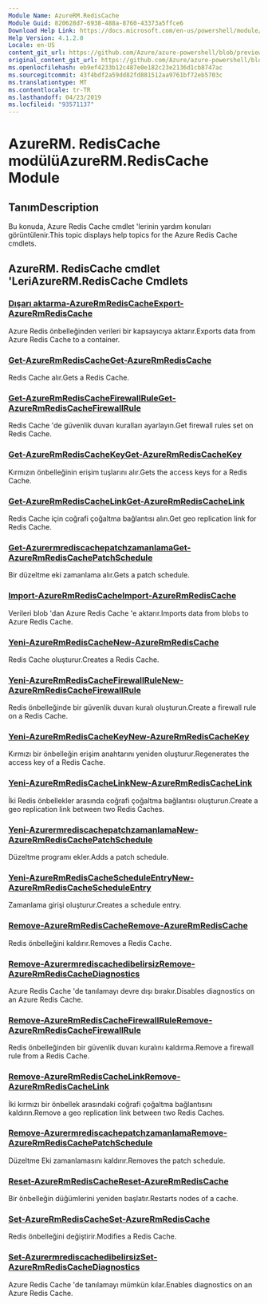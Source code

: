 ```yaml
---
Module Name: AzureRM.RedisCache
Module Guid: 820628d7-6938-488a-8760-43373a5ffce6
Download Help Link: https://docs.microsoft.com/en-us/powershell/module/azurerm.rediscache
Help Version: 4.1.2.0
Locale: en-US
content_git_url: https://github.com/Azure/azure-powershell/blob/preview/src/ResourceManager/RedisCache/Commands.RedisCache/help/AzureRM.RedisCache.md
original_content_git_url: https://github.com/Azure/azure-powershell/blob/preview/src/ResourceManager/RedisCache/Commands.RedisCache/help/AzureRM.RedisCache.md
ms.openlocfilehash: eb9ef4233b12c487e0e182c23e2136d1cb8747ac
ms.sourcegitcommit: 43f4bdf2a59dd82fd881512aa9761bf72eb5703c
ms.translationtype: MT
ms.contentlocale: tr-TR
ms.lasthandoff: 04/23/2019
ms.locfileid: "93571137"
---
```

# <span data-ttu-id="93edc-101">AzureRM. RedisCache modülü</span><span class="sxs-lookup"><span data-stu-id="93edc-101">AzureRM.RedisCache Module</span></span>
## <span data-ttu-id="93edc-102">Tanım</span><span class="sxs-lookup"><span data-stu-id="93edc-102">Description</span></span>
<span data-ttu-id="93edc-103">Bu konuda, Azure Redis Cache cmdlet 'lerinin yardım konuları görüntülenir.</span><span class="sxs-lookup"><span data-stu-id="93edc-103">This topic displays help topics for the Azure Redis Cache cmdlets.</span></span>

## <span data-ttu-id="93edc-104">AzureRM. RedisCache cmdlet 'Leri</span><span class="sxs-lookup"><span data-stu-id="93edc-104">AzureRM.RedisCache Cmdlets</span></span>
### [<span data-ttu-id="93edc-105">Dışarı aktarma-AzureRmRedisCache</span><span class="sxs-lookup"><span data-stu-id="93edc-105">Export-AzureRmRedisCache</span></span>](Export-AzureRmRedisCache.md)
<span data-ttu-id="93edc-106">Azure Redis önbelleğinden verileri bir kapsayıcıya aktarır.</span><span class="sxs-lookup"><span data-stu-id="93edc-106">Exports data from Azure Redis Cache to a container.</span></span>

### [<span data-ttu-id="93edc-107">Get-AzureRmRedisCache</span><span class="sxs-lookup"><span data-stu-id="93edc-107">Get-AzureRmRedisCache</span></span>](Get-AzureRmRedisCache.md)
<span data-ttu-id="93edc-108">Redis Cache alır.</span><span class="sxs-lookup"><span data-stu-id="93edc-108">Gets a Redis Cache.</span></span>

### [<span data-ttu-id="93edc-109">Get-AzureRmRedisCacheFirewallRule</span><span class="sxs-lookup"><span data-stu-id="93edc-109">Get-AzureRmRedisCacheFirewallRule</span></span>](Get-AzureRmRedisCacheFirewallRule.md)
<span data-ttu-id="93edc-110">Redis Cache 'de güvenlik duvarı kuralları ayarlayın.</span><span class="sxs-lookup"><span data-stu-id="93edc-110">Get firewall rules set on Redis Cache.</span></span>

### [<span data-ttu-id="93edc-111">Get-AzureRmRedisCacheKey</span><span class="sxs-lookup"><span data-stu-id="93edc-111">Get-AzureRmRedisCacheKey</span></span>](Get-AzureRmRedisCacheKey.md)
<span data-ttu-id="93edc-112">Kırmızın önbelleğinin erişim tuşlarını alır.</span><span class="sxs-lookup"><span data-stu-id="93edc-112">Gets the access keys for a Redis Cache.</span></span>

### [<span data-ttu-id="93edc-113">Get-AzureRmRedisCacheLink</span><span class="sxs-lookup"><span data-stu-id="93edc-113">Get-AzureRmRedisCacheLink</span></span>](Get-AzureRmRedisCacheLink.md)
<span data-ttu-id="93edc-114">Redis Cache için coğrafi çoğaltma bağlantısı alın.</span><span class="sxs-lookup"><span data-stu-id="93edc-114">Get geo replication link for Redis Cache.</span></span>

### [<span data-ttu-id="93edc-115">Get-Azurermrediscachepatchzamanlama</span><span class="sxs-lookup"><span data-stu-id="93edc-115">Get-AzureRmRedisCachePatchSchedule</span></span>](Get-AzureRmRedisCachePatchSchedule.md)
<span data-ttu-id="93edc-116">Bir düzeltme eki zamanlama alır.</span><span class="sxs-lookup"><span data-stu-id="93edc-116">Gets a patch schedule.</span></span>

### [<span data-ttu-id="93edc-117">Import-AzureRmRedisCache</span><span class="sxs-lookup"><span data-stu-id="93edc-117">Import-AzureRmRedisCache</span></span>](Import-AzureRmRedisCache.md)
<span data-ttu-id="93edc-118">Verileri blob 'dan Azure Redis Cache 'e aktarır.</span><span class="sxs-lookup"><span data-stu-id="93edc-118">Imports data from blobs to Azure Redis Cache.</span></span>

### [<span data-ttu-id="93edc-119">Yeni-AzureRmRedisCache</span><span class="sxs-lookup"><span data-stu-id="93edc-119">New-AzureRmRedisCache</span></span>](New-AzureRmRedisCache.md)
<span data-ttu-id="93edc-120">Redis Cache oluşturur.</span><span class="sxs-lookup"><span data-stu-id="93edc-120">Creates a Redis Cache.</span></span>

### [<span data-ttu-id="93edc-121">Yeni-AzureRmRedisCacheFirewallRule</span><span class="sxs-lookup"><span data-stu-id="93edc-121">New-AzureRmRedisCacheFirewallRule</span></span>](New-AzureRmRedisCacheFirewallRule.md)
<span data-ttu-id="93edc-122">Redis önbelleğinde bir güvenlik duvarı kuralı oluşturun.</span><span class="sxs-lookup"><span data-stu-id="93edc-122">Create a firewall rule on a Redis Cache.</span></span>

### [<span data-ttu-id="93edc-123">Yeni-AzureRmRedisCacheKey</span><span class="sxs-lookup"><span data-stu-id="93edc-123">New-AzureRmRedisCacheKey</span></span>](New-AzureRmRedisCacheKey.md)
<span data-ttu-id="93edc-124">Kırmızı bir önbelleğin erişim anahtarını yeniden oluşturur.</span><span class="sxs-lookup"><span data-stu-id="93edc-124">Regenerates the access key of a Redis Cache.</span></span>

### [<span data-ttu-id="93edc-125">Yeni-AzureRmRedisCacheLink</span><span class="sxs-lookup"><span data-stu-id="93edc-125">New-AzureRmRedisCacheLink</span></span>](New-AzureRmRedisCacheLink.md)
<span data-ttu-id="93edc-126">İki Redis önbellekler arasında coğrafi çoğaltma bağlantısı oluşturun.</span><span class="sxs-lookup"><span data-stu-id="93edc-126">Create a geo replication link between two Redis Caches.</span></span>

### [<span data-ttu-id="93edc-127">Yeni-Azurermrediscachepatchzamanlama</span><span class="sxs-lookup"><span data-stu-id="93edc-127">New-AzureRmRedisCachePatchSchedule</span></span>](New-AzureRmRedisCachePatchSchedule.md)
<span data-ttu-id="93edc-128">Düzeltme programı ekler.</span><span class="sxs-lookup"><span data-stu-id="93edc-128">Adds a patch schedule.</span></span>

### [<span data-ttu-id="93edc-129">Yeni-AzureRmRedisCacheScheduleEntry</span><span class="sxs-lookup"><span data-stu-id="93edc-129">New-AzureRmRedisCacheScheduleEntry</span></span>](New-AzureRmRedisCacheScheduleEntry.md)
<span data-ttu-id="93edc-130">Zamanlama girişi oluşturur.</span><span class="sxs-lookup"><span data-stu-id="93edc-130">Creates a schedule entry.</span></span>

### [<span data-ttu-id="93edc-131">Remove-AzureRmRedisCache</span><span class="sxs-lookup"><span data-stu-id="93edc-131">Remove-AzureRmRedisCache</span></span>](Remove-AzureRmRedisCache.md)
<span data-ttu-id="93edc-132">Redis önbelleğini kaldırır.</span><span class="sxs-lookup"><span data-stu-id="93edc-132">Removes a Redis Cache.</span></span>

### [<span data-ttu-id="93edc-133">Remove-Azurermrediscachedibelirsiz</span><span class="sxs-lookup"><span data-stu-id="93edc-133">Remove-AzureRmRedisCacheDiagnostics</span></span>](Remove-AzureRmRedisCacheDiagnostics.md)
<span data-ttu-id="93edc-134">Azure Redis Cache 'de tanılamayı devre dışı bırakır.</span><span class="sxs-lookup"><span data-stu-id="93edc-134">Disables diagnostics on an Azure Redis Cache.</span></span>

### [<span data-ttu-id="93edc-135">Remove-AzureRmRedisCacheFirewallRule</span><span class="sxs-lookup"><span data-stu-id="93edc-135">Remove-AzureRmRedisCacheFirewallRule</span></span>](Remove-AzureRmRedisCacheFirewallRule.md)
<span data-ttu-id="93edc-136">Redis önbelleğinden bir güvenlik duvarı kuralını kaldırma.</span><span class="sxs-lookup"><span data-stu-id="93edc-136">Remove a firewall rule from a Redis Cache.</span></span>

### [<span data-ttu-id="93edc-137">Remove-AzureRmRedisCacheLink</span><span class="sxs-lookup"><span data-stu-id="93edc-137">Remove-AzureRmRedisCacheLink</span></span>](Remove-AzureRmRedisCacheLink.md)
<span data-ttu-id="93edc-138">İki kırmızı bir önbellek arasındaki coğrafi çoğaltma bağlantısını kaldırın.</span><span class="sxs-lookup"><span data-stu-id="93edc-138">Remove a geo replication link between two Redis Caches.</span></span>

### [<span data-ttu-id="93edc-139">Remove-Azurermrediscachepatchzamanlama</span><span class="sxs-lookup"><span data-stu-id="93edc-139">Remove-AzureRmRedisCachePatchSchedule</span></span>](Remove-AzureRmRedisCachePatchSchedule.md)
<span data-ttu-id="93edc-140">Düzeltme Eki zamanlamasını kaldırır.</span><span class="sxs-lookup"><span data-stu-id="93edc-140">Removes the patch schedule.</span></span>

### [<span data-ttu-id="93edc-141">Reset-AzureRmRedisCache</span><span class="sxs-lookup"><span data-stu-id="93edc-141">Reset-AzureRmRedisCache</span></span>](Reset-AzureRmRedisCache.md)
<span data-ttu-id="93edc-142">Bir önbelleğin düğümlerini yeniden başlatır.</span><span class="sxs-lookup"><span data-stu-id="93edc-142">Restarts nodes of a cache.</span></span>

### [<span data-ttu-id="93edc-143">Set-AzureRmRedisCache</span><span class="sxs-lookup"><span data-stu-id="93edc-143">Set-AzureRmRedisCache</span></span>](Set-AzureRmRedisCache.md)
<span data-ttu-id="93edc-144">Redis önbelleğini değiştirir.</span><span class="sxs-lookup"><span data-stu-id="93edc-144">Modifies a Redis Cache.</span></span>

### [<span data-ttu-id="93edc-145">Set-Azurermrediscachedibelirsiz</span><span class="sxs-lookup"><span data-stu-id="93edc-145">Set-AzureRmRedisCacheDiagnostics</span></span>](Set-AzureRmRedisCacheDiagnostics.md)
<span data-ttu-id="93edc-146">Azure Redis Cache 'de tanılamayı mümkün kılar.</span><span class="sxs-lookup"><span data-stu-id="93edc-146">Enables diagnostics on an Azure Redis Cache.</span></span>

